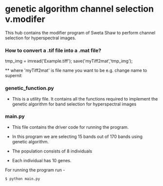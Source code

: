# genetic algorithm channel selection v.modifer

This hub contains the modifier program of Sweta Shaw to perform channel selection for hyperspectral images.

### How to convert a .tif file into a .mat file?

tmp_img = imread('Example.tiff');
save('myTiff2mat','tmp_img');

** where 'myTiff2mat' is file name you want to be e.g. change name to supernit 

### genetic_function.py
  - This is a utility file. It contains all the functions required to implement the genetic algorithm for band selection for hyperspectral images

### main.py
  - This file contains the driver code for running the program.
  
- In this program we are selecting 15 bands out of 170 bands using genetic algorithm. 
- The population consists of 8 individuals
- Each individual has 10 genes.

For running the program run - 

```sh
$ python main.py
```
